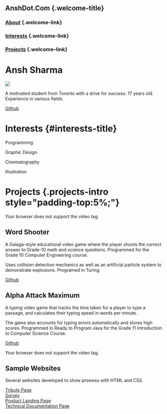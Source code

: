 AnshDot.Com {.welcome-title}
-----------

### [About](#welcome-section) {.welcome-link}

### [Interests](#interests) {.welcome-link}

### [Projects](#projects) {.welcome-link}

Ansh Sharma
===========

![](https://lh3.googleusercontent.com/sXEeo28BqXOmPsb9EfGPXX1fnjGl8FAs6spTNrj-wGdDfpoWUAf7PlU3kcFDsTsWs7rRyKssTKSu6I1_hk5sG2-xoPXmGT1ne82h3ggaDwxO9K2lIu8VkIwQdyV0LEobXwuDLD96LA=w2400)

A motivated student from Toronto with a drive for success. 17 years old.
Experience in various fields.

[Github](https://github.com/pivot5)

Interests {#interests-title}
=========

Programming

Graphic Design

Cinematography

Illustration

Projects {.projects-intro style="padding-top:5%;"}
========

Your browser does not support the video tag.

Word Shooter
------------

A Galaga-style educational video game where the player shoots the
correct answer to Grade-10 math and science questions. Programmed for
the Grade 10 Computer Engineering course.

Uses collision detection mechanics as well as an artificial particle
system to demonstrate explosions. Programed in Turing.

[Github](https://github.com/pivot5/Word-Shooter)

Alpha Attack Maximum
--------------------

A typing video game that tracks the time taken for a player to type a
passage, and calculates their typing speed in words per minute.

The game also accounts for typing errors automatically and stores high
scores. Programmed in Ready to Program Java for the Grade 11
Introduction to Computer Science Course.

[Github](https://github.com/pivot5/alpha-attack-maximum)

Your browser does not support the video tag.

Sample Websites
---------------

Several websites developed to show prowess with HTML and CSS.

[Tribute Page](tributepage.html) \
 [Survey](survey.html) \
 [Product Landing Page](productlanding.html) \
 [Technical Documentation Page](techdocumentation.html)

